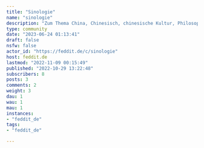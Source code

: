 ```yaml
---
title: "Sinologie" 
name: "sinologie"
description: "Zum Thema China, Chinesisch, chinesische Kultur, Philosophie und Geschichte …關於中國、中國話、中國文化、哲學、歷史等 …"
type: community
date: "2023-06-24 01:13:41"
draft: false
nsfw: false
actor_id: "https://feddit.de/c/sinologie"
host: feddit.de
lastmod: "2022-11-09 00:15:49"
published: "2022-10-29 13:22:48"
subscribers: 8
posts: 3
comments: 2
weight: 3
dau: 1
wau: 1
mau: 1
instances:
- "feddit_de"
tags: 
- "feddit_de"

---
```

